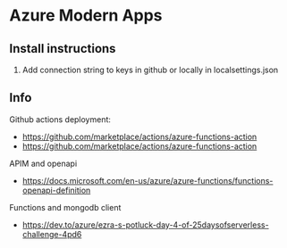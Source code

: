 # Azure Modern Apps

## Install instructions
1. Add connection string to keys in github or locally in localsettings.json


## Info
Github actions deployment:
- https://github.com/marketplace/actions/azure-functions-action
- https://github.com/marketplace/actions/azure-functions-action

APIM and openapi 
- https://docs.microsoft.com/en-us/azure/azure-functions/functions-openapi-definition

Functions and mongodb client 
- https://dev.to/azure/ezra-s-potluck-day-4-of-25daysofserverless-challenge-4pd6